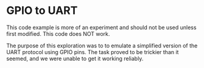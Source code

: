 # GPIO to UART 
This code example is more of an experiment and should not be used unless first modified. This code does NOT work.

The purpose of this exploration was to to emulate a simplified version of the UART protocol using GPIO pins. The task proved to be trickier than it seemed, and we were unable to get it working reliably. 
